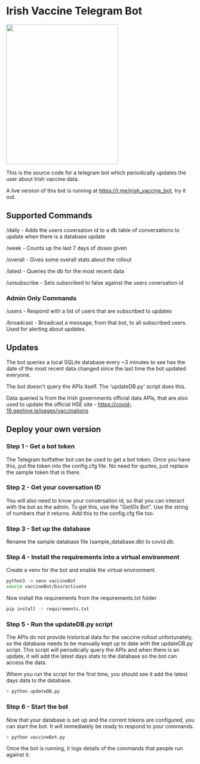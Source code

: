 # Irish Vaccine Telegram Bot

<img src="https://user-images.githubusercontent.com/3654645/116251444-913b0880-a766-11eb-8219-60208f3589b9.jpg" width="300" height="375">

This is the source code for a telegram bot which periodically updates the user about Irish vaccine data. 

A live version of this bot is running at https://t.me/irish_vaccine_bot, try it out. 


## Supported Commands

/daily - Adds the users coversation id to a db table of conversations to update when there is a database update

/week - Counts up the last 7 days of doses given

/overall - Gives some overall stats about the rollout

/latest - Queries the db for the most recent data

/unsubscribe - Sets subscribed to false against the users coversation id

### Admin Only Commands

/users - Respond with a list of users that are subscribed to updates

/broadcast - Broadcast a message, from that bot, to all subscribed users. Used for alerting about updates. 

## Updates

The bot queries a local SQLite database every ~3 minutes to see has the date of the most recent data changed since the last time the bot updated everyone. 

The bot doesn't query the APIs itself. The 'updateDB.py' script does this. 

Data queried is from the Irish governments official data APIs, that are also used to update the official HSE site - https://covid-19.geohive.ie/pages/vaccinations


## Deploy your own version

### Step 1 - Get a bot token

The Telegram botfather bot can be used to get a bot token. Once you have this, put the token into the config.cfg file. No need for quotes, just replace the sample token that is there. 

### Step 2 - Get your coversation ID

You will also need to know your conversation id, so that you can interact with the bot as the admin. To get this, use the "GetIDs Bot". Use the string of numbers that it returns. Add this to the config.cfg file too. 

### Step 3 - Set up the database

Rename the sample database file (sample_database.db) to covid.db. 

### Step 4 - Install the requirements into a virtual environment

Create a venv for the bot and enable the virtual environment.  
```bash
python3 -m venv vaccineBot
source vaccineBot/bin/activate
```

Now install the requirements from the requirements.txt folder

```bash
pip install -r requirements.txt
```

### Step 5 - Run the updateDB.py script

The APIs do not provide historical data for the vaccine rollout unfortunately, so the database needs to be manually kept up to date with the updateDB.py script. This script will periodically query the APIs and when there is an update, it will add the latest days stats to the database so the bot can access the data.

Whem you run the script for the first time, you should see it add the latest days data to the database.

```bash
> python updateDB.py
```

### Step 6 - Start the bot

Now that your database is set up and the corrent tokens are configured, you can start the bot. It will immediately be ready to respond to your commands. 

```bash
> python vaccineBot.py
```

Once the bot is running, it logs details of the commands that people run against it. 
